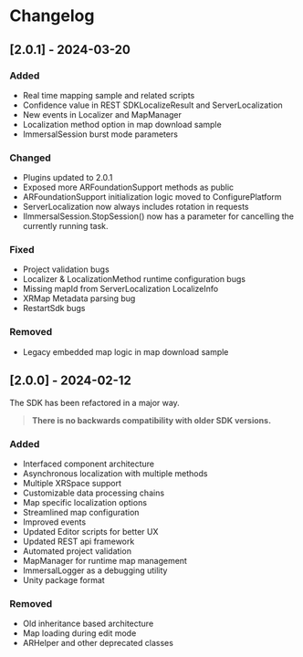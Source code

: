# Changelog

## [2.0.1] - 2024-03-20

### Added
- Real time mapping sample and related scripts
- Confidence value in REST SDKLocalizeResult and ServerLocalization
- New events in Localizer and MapManager
- Localization method option in map download sample
- ImmersalSession burst mode parameters

### Changed
- Plugins updated to 2.0.1
- Exposed more ARFoundationSupport methods as public
- ARFoundationSupport initialization logic moved to ConfigurePlatform
- ServerLocalization now always includes rotation in requests
- IImmersalSession.StopSession() now has a parameter for cancelling the currently running task.

### Fixed
- Project validation bugs
- Localizer & LocalizationMethod runtime configuration bugs
- Missing mapId from ServerLocalization LocalizeInfo
- XRMap Metadata parsing bug
- RestartSdk bugs

### Removed
- Legacy embedded map logic in map download sample

## [2.0.0] - 2024-02-12

The SDK has been refactored in a major way.

> **There is no backwards compatibility with older SDK versions.**

### Added

- Interfaced component architecture
- Asynchronous localization with multiple methods
- Multiple XRSpace support
- Customizable data processing chains
- Map specific localization options
- Streamlined map configuration
- Improved events
- Updated Editor scripts for better UX
- Updated REST api framework
- Automated project validation
- MapManager for runtime map management
- ImmersalLogger as a debugging utility
- Unity package format

### Removed

- Old inheritance based architecture
- Map loading during edit mode
- ARHelper and other deprecated classes